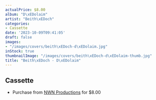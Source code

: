 ```yaml
---
actualPrice: $8.00
album: "D\xEDolaim"
artist: "Beith\xEDoch"
categories:
- Cassette
date: '2023-10-09T09:41:05'
draft: false
images:
- "/images/covers/beith\xEDoch-d\xEDolaim.jpg"
inStock: true
thumbnailImage: "/images/covers/beith\xEDoch-d\xEDolaim-thumb.jpg"
title: "Beith\xEDoch - D\xEDolaim"
---
```


## Cassette
* Purchase from [NWN Productions](http://shop.nwnprod.com/index.php?route=product/product&path=73&product_id=41414&sort=pd.name&order=ASC) for $8.00

